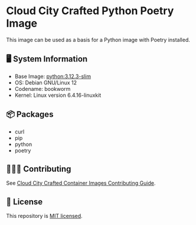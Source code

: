 # Cloud City Crafted Python Poetry Image

This image can be used as a basis for a Python image with Poetry installed.

## 🖥️ System Information

- Base Image: [python:3.12.3-slim](https://hub.docker.com/layers/library/python/3.12.3-slim/images/sha256-fd3817f3a855f6c2ada16ac9468e5ee93e361005bd226fd5a5ee1a504e038c84?context=explore)
- OS: Debian GNU/Linux 12
- Codename: bookworm
- Kernel: Linux version 6.4.16-linuxkit

## 📦 Packages

- curl
- pip
- python
- poetry

## 🧑🏽‍💻 Contributing

See [Cloud City Crafted Container Images Contributing Guide](https://github.com/cloud-city-crafted-images/.github-private/tree/main/profile).

## 🪪 License

This repository is [MIT licensed](./LICENSE).
